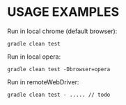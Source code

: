 # USAGE EXAMPLES

Run in local chrome (default browser):
```
gradle clean test
```

Run in local opera:
```
gradle clean test -Dbrowser=opera
```

Run in remoteWebDriver:
```
gradle clean test - ..... // todo
```